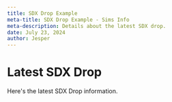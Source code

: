 ```yaml
---
title: SDX Drop Example
meta-title: SDX Drop Example - Sims Info
meta-description: Details about the latest SDX drop.
date: July 23, 2024
author: Jesper
---
```


# Latest SDX Drop

Here's the latest SDX Drop information.
